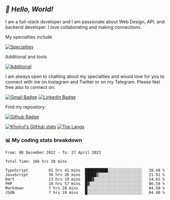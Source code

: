 ## _:wave: Hello, World!_

I am a full-stack developer and I am passionate about Web Design, API, and backend developer. I love collaborating and making connections.

My specialties include

[![Specialties](https://skillicons.dev/icons?i=php,laravel,javascript,react,vue,mysql,tailwind)](https://skillicons.dev)

Additional and tools

[![Additional](https://skillicons.dev/icons?i=bash,vscode,vite,webpack,vercel,git,github,gitlab)](https://skillicons.dev)

I am always open to chatting about my specialties and would love for you to connect with me on Instagram and Twitter or on my Telegram. Please feel free also to connect on:

[![Gmail Badge](https://img.shields.io/badge/-ahmusafir.khoirul@gmail.com-c14438?style=flat&logo=Gmail&logoColor=white&link=mailto:ahmusafir.khoirul@gmail.com)](mailto:ahmusafir.khoirul@gmail.com)
[![Linkedin Badge](https://img.shields.io/badge/-Ahmad_Musafir_Khoirul_Fattah-0072b1?style=flat&logo=Linkedin&logoColor=white&link=https://www.linkedin.com/in/ahmad-musafir-khoirul-fattah-26a53a207/)](https://www.linkedin.com/in/masmuss/)

Find my repository:

[![Github Badge](https://img.shields.io/badge/-masmuss-grey?style=flat&logo=github&logoColor=white&link=https://github.com/masmuss)](https://github.com/masmuss)

[![Khoirul's GitHub stats](https://github-readme-stats.vercel.app/api?username=masmuss&show_icons=true&include_all_commits=true&theme=transparent&layout=compact)](https://github.com/masmuss/github-readme-stats)
[![Top Langs](https://github-readme-stats.vercel.app/api/top-langs/?username=masmuss&theme=transparent&layout=compact)](https://github.com/masmuss/github-readme-stats)

### :bar_chart: My coding stats breakdown

<!--START_SECTION:waka-->

```text
From: 08 December 2022 - To: 27 April 2023

Total Time: 166 hrs 20 mins

TypeScript         65 hrs 41 mins  ██████████░░░░░░░░░░░░░░░   39.49 %
JavaScript         36 hrs 26 mins  █████▒░░░░░░░░░░░░░░░░░░░   21.91 %
Dart               23 hrs 19 mins  ███▓░░░░░░░░░░░░░░░░░░░░░   14.02 %
PHP                10 hrs 57 mins  █▓░░░░░░░░░░░░░░░░░░░░░░░   06.59 %
Markdown           7 hrs 28 mins   █░░░░░░░░░░░░░░░░░░░░░░░░   04.50 %
JSON               7 hrs 19 mins   █░░░░░░░░░░░░░░░░░░░░░░░░   04.40 %
```

<!--END_SECTION:waka-->
